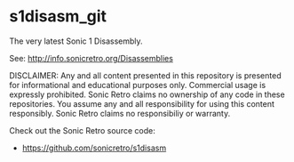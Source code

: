 s1disasm_git
============

The very latest Sonic 1 Disassembly.

See: http://info.sonicretro.org/Disassemblies

DISCLAIMER:
Any and all content presented in this repository is presented for informational and educational purposes only.
Commercial usage is expressly prohibited. Sonic Retro claims no ownership of any code in these repositories.
You assume any and all responsibility for using this content responsibly. Sonic Retro claims no responsibiliy or warranty.

Check out the Sonic Retro source code:

- https://github.com/sonicretro/s1disasm

